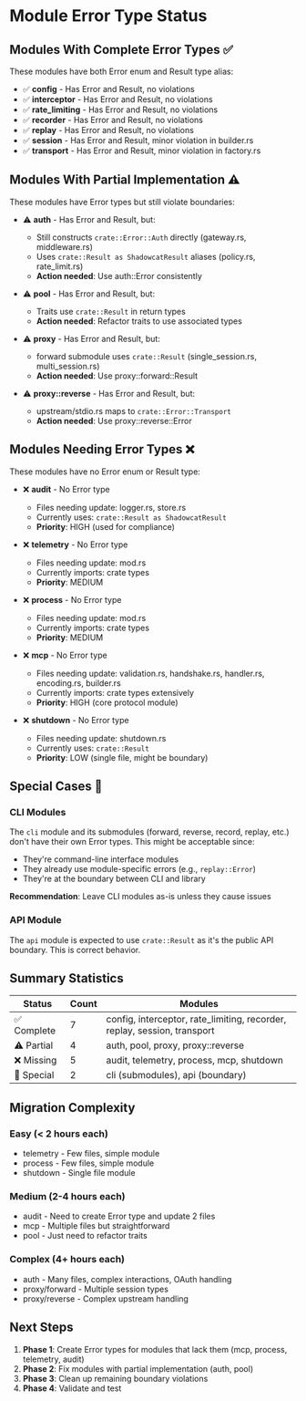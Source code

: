 # Module Error Type Status

## Modules With Complete Error Types ✅

These modules have both Error enum and Result type alias:

- ✅ **config** - Has Error and Result, no violations
- ✅ **interceptor** - Has Error and Result, no violations  
- ✅ **rate_limiting** - Has Error and Result, no violations
- ✅ **recorder** - Has Error and Result, no violations
- ✅ **replay** - Has Error and Result, no violations
- ✅ **session** - Has Error and Result, minor violation in builder.rs
- ✅ **transport** - Has Error and Result, minor violation in factory.rs

## Modules With Partial Implementation ⚠️

These modules have Error types but still violate boundaries:

- ⚠️ **auth** - Has Error and Result, but:
  - Still constructs `crate::Error::Auth` directly (gateway.rs, middleware.rs)
  - Uses `crate::Result as ShadowcatResult` aliases (policy.rs, rate_limit.rs)
  - **Action needed**: Use auth::Error consistently

- ⚠️ **pool** - Has Error and Result, but:
  - Traits use `crate::Result` in return types
  - **Action needed**: Refactor traits to use associated types

- ⚠️ **proxy** - Has Error and Result, but:
  - forward submodule uses `crate::Result` (single_session.rs, multi_session.rs)
  - **Action needed**: Use proxy::forward::Result

- ⚠️ **proxy::reverse** - Has Error and Result, but:
  - upstream/stdio.rs maps to `crate::Error::Transport`
  - **Action needed**: Use proxy::reverse::Error

## Modules Needing Error Types ❌

These modules have no Error enum or Result type:

- ❌ **audit** - No Error type
  - Files needing update: logger.rs, store.rs
  - Currently uses: `crate::Result as ShadowcatResult`
  - **Priority**: HIGH (used for compliance)

- ❌ **telemetry** - No Error type
  - Files needing update: mod.rs
  - Currently imports: crate types
  - **Priority**: MEDIUM

- ❌ **process** - No Error type
  - Files needing update: mod.rs
  - Currently imports: crate types
  - **Priority**: MEDIUM

- ❌ **mcp** - No Error type
  - Files needing update: validation.rs, handshake.rs, handler.rs, encoding.rs, builder.rs
  - Currently imports: crate types extensively
  - **Priority**: HIGH (core protocol module)

- ❌ **shutdown** - No Error type
  - Files needing update: shutdown.rs
  - Currently uses: `crate::Result`
  - **Priority**: LOW (single file, might be boundary)

## Special Cases 📝

### CLI Modules
The `cli` module and its submodules (forward, reverse, record, replay, etc.) don't have their own Error types. This might be acceptable since:
- They're command-line interface modules
- They already use module-specific errors (e.g., `replay::Error`)
- They're at the boundary between CLI and library

**Recommendation**: Leave CLI modules as-is unless they cause issues

### API Module
The `api` module is expected to use `crate::Result` as it's the public API boundary. This is correct behavior.

## Summary Statistics

| Status | Count | Modules |
|--------|-------|---------|
| ✅ Complete | 7 | config, interceptor, rate_limiting, recorder, replay, session, transport |
| ⚠️ Partial | 4 | auth, pool, proxy, proxy::reverse |
| ❌ Missing | 5 | audit, telemetry, process, mcp, shutdown |
| 📝 Special | 2 | cli (submodules), api (boundary) |

## Migration Complexity

### Easy (< 2 hours each)
- telemetry - Few files, simple module
- process - Few files, simple module  
- shutdown - Single file module

### Medium (2-4 hours each)
- audit - Need to create Error type and update 2 files
- mcp - Multiple files but straightforward
- pool - Just need to refactor traits

### Complex (4+ hours each)
- auth - Many files, complex interactions, OAuth handling
- proxy/forward - Multiple session types
- proxy/reverse - Complex upstream handling

## Next Steps

1. **Phase 1**: Create Error types for modules that lack them (mcp, process, telemetry, audit)
2. **Phase 2**: Fix modules with partial implementation (auth, pool)
3. **Phase 3**: Clean up remaining boundary violations
4. **Phase 4**: Validate and test